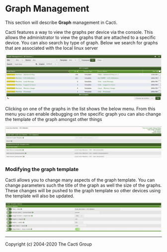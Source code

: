 # Graph Management

This section will describe **Graph** management in Cacti.

Cacti features a way to view the graphs per device via the console. This allows
the administrator to view the graphs that are attached to a specific device. You
can also search by type of graph. Below we search for graphs that are
associated with the local linux server

![graph managment](images/cacti_graph_managment.JPG)

Clicking on one of the graphs in the list shows the below menu. From this menu
you can enable debugging on the specific graph you can also change the template
of the graph amongst other things

![Graph managment click](images/cacti_graph_managment_graph.JPG)

### Modifying the graph template

Cacti allows you to change many aspects of the graph template.  You can
change parameters such the title of the graph as well the size of the graphs.
These changes will be pushed to the graph template so other devices using the 
template will also be updated.

![Graph template options](images/cacti_graph_template_options.JPG)

---
Copyright (c) 2004-2020 The Cacti Group
